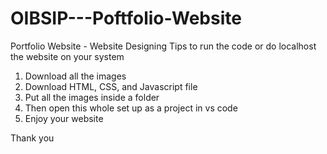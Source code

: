 # OIBSIP---Poftfolio-Website
Portfolio Website - Website Designing
Tips to run the code or do localhost the website on your system

1. Download all the images
2. Download HTML, CSS, and Javascript file
3. Put all the images inside a folder 
4. Then open this whole set up as a project in vs code
5. Enjoy your website

Thank you
